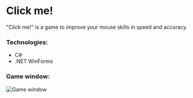 # Click me!
"Click me!" is a game to improve your mouse skills in speed and accuracy.
### Technologies:
* C#
* .NET WinForms

### Game window:
![Game window](https://lh3.googleusercontent.com/8ro4NYseZNHctMX8UEIGJqdxyYlKoaRuBfK8Ns-FMXTO1O7bLTyP0VWbN22ZKR_eITtf8kFPZuOvxWAUWRb7PFTjlqPCfw63YIoxNXvOVDGPb7koDLWumVOBj02NbXp5zwGBIdaL-l_hIswz0dzUnaWufNIb6n6c4vtvl9HyhljmqwNexaCUyHKP2w97N6sTLTb2Vl6XqVxwOvI8M8Ryzz7fWZi2I0fe7SfbssHojDzDSvn4MWKa2v5C10zBaV-2-v7lrxuXtZF2VErq4DCLo911jFGMgWRqGUMldyPY1DFth80JAA1kwHolbJOpVHCkE-AJnU62Rf649aDtSagJG3iUcGHdEAacNSF0WXD5nM8uqxFgZuThcb-xmtUpypjeQDdV8vdjTtvSwikuU-j002N8j-wGb_tOy0OkSUUEPboCku8bykHAY_uXWpn0uXoTF-DPoz86L9CxJKNej5rcykZedmgkh8O6E_EPpK72lzG8ed2DhD5c545BmdhWhwNjq-YOeLQHiH3Xt-DXTRNXddMomuhQ2VtVKXSZMXiwTnFBVKKAI6hDSz3ZygvJZtoZZKgAgKxRTnPhi8fvi-HpxtirATI7MPIbgghXLDLReMYthSMXumwrciIH0A0ZrPI7f6bH1fkO4wI9EbJG5xKiygSQXo9u5TRunGv5-q4FVdSoDWY5Ea0Yk9cAqL9dkuo7q2Z04gH91CfURafp81e_cY-vdCM_YrSPNLK5fJeE3p1iV_g=w740-h583-no)